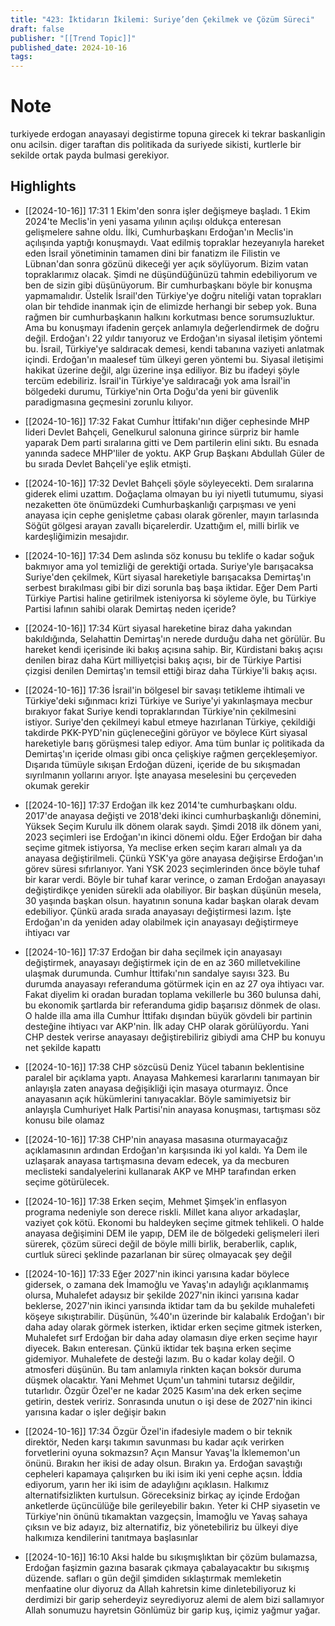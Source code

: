 ```yaml
---
title: "423: İktidarın İkilemi: Suriye’den Çekilmek ve Çözüm Süreci"
draft: false
publisher: "[[Trend Topic]]"
published_date: 2024-10-16
tags:
---
```

# Note
 turkiyede erdogan anayasayi degistirme topuna girecek ki tekrar baskanligin onu acilsin. diger taraftan dis politikada da suriyede sikisti, kurtlerle bir sekilde ortak payda bulmasi gerekiyor.


## Highlights
* [[2024-10-16]] 17:31  1 Ekim'den sonra işler değişmeye başladı. 1 Ekim 2024'te Meclis'in yeni yasama yılının açılışı oldukça enteresan gelişmelere sahne oldu. İlki, Cumhurbaşkanı Erdoğan'ın Meclis'in açılışında yaptığı konuşmaydı. Vaat edilmiş topraklar hezeyanıyla hareket eden İsrail yönetiminin tamamen dini bir fanatizm ile Filistin ve Lübnan'dan sonra gözünü dikeceği yer açık söylüyorum. Bizim vatan topraklarımız olacak. Şimdi ne düşündüğünüzü tahmin edebiliyorum ve ben de sizin gibi düşünüyorum. Bir cumhurbaşkanı böyle bir konuşma yapmamalıdır. Üstelik İsrail'den Türkiye'ye doğru niteliği vatan toprakları olan bir tehdide inanmak için de elimizde herhangi bir sebep yok. Buna rağmen bir cumhurbaşkanın halkını korkutması bence sorumsuzluktur. Ama bu konuşmayı ifadenin gerçek anlamıyla değerlendirmek de doğru değil. Erdoğan'ı 22 yıldır tanıyoruz ve Erdoğan'ın siyasal iletişim yöntemi bu. İsrail, Türkiye'ye saldıracak demesi, kendi tabanına vaziyeti anlatmak içindi. Erdoğan'ın maalesef tüm ülkeyi geren yöntemi bu. Siyasal iletişimi hakikat üzerine değil, algı üzerine inşa ediliyor. Biz bu ifadeyi şöyle tercüm edebiliriz. İsrail'in Türkiye'ye saldıracağı yok ama İsrail'in bölgedeki durumu, Türkiye'nin Orta Doğu'da yeni bir güvenlik paradigmasına geçmesini zorunlu kılıyor.

* [[2024-10-16]] 17:32  Fakat Cumhur İttifakı'nın diğer cephesinde MHP lideri Devlet Bahçeli, Genelkurul salonuna girince sürpriz bir hamle yaparak Dem parti sıralarına gitti ve Dem partilerin elini sıktı. Bu esnada yanında sadece MHP'liler de yoktu. AKP Grup Başkanı Abdullah Güler de bu sırada Devlet Bahçeli'ye eşlik etmişti.

* [[2024-10-16]] 17:32  Devlet Bahçeli şöyle söyleyecekti. Dem sıralarına giderek elimi uzattım. Doğaçlama olmayan bu iyi niyetli tutumumu, siyasi nezaketten öte önümüzdeki Cumhurbaşkanlığı çarpışması ve yeni anayasa için cephe genişletme çabası olarak görenler, mayın tarlasında Söğüt gölgesi arayan zavallı biçarelerdir. Uzattığım el, milli birlik ve kardeşliğimizin mesajıdır.

* [[2024-10-16]] 17:34  Dem aslında söz konusu bu teklife o kadar soğuk bakmıyor ama yol temizliği de gerektiği ortada. Suriye'yle barışacaksa Suriye'den çekilmek, Kürt siyasal hareketiyle barışacaksa Demirtaş'ın serbest bırakılması gibi bir dizi sorunla baş başa iktidar. Eğer Dem Parti Türkiye Partisi haline getirilmek isteniyorsa ki söyleme öyle, bu Türkiye Partisi lafının sahibi olarak Demirtaş neden içeride?

* [[2024-10-16]] 17:34  Kürt siyasal hareketine biraz daha yakından bakıldığında, Selahattin Demirtaş'ın nerede durduğu daha net görülür. Bu hareket kendi içerisinde iki bakış açısına sahip. Bir, Kürdistani bakış açısı denilen biraz daha Kürt milliyetçisi bakış açısı, bir de Türkiye Partisi çizgisi denilen Demirtaş'ın temsil ettiği biraz daha Türkiye'li bakış açısı.

* [[2024-10-16]] 17:36  İsrail'in bölgesel bir savaşı tetikleme ihtimali ve Türkiye'deki sığınmacı krizi Türkiye ve Suriye'yi yakınlaşmaya mecbur bırakıyor fakat Suriye kendi topraklarından Türkiye'nin çekilmesini istiyor. Suriye'den çekilmeyi kabul etmeye hazırlanan Türkiye, çekildiği takdirde PKK-PYD'nin güçleneceğini görüyor ve böylece Kürt siyasal hareketiyle barış görüşmesi talep ediyor. Ama tüm bunlar iç politikada da Demirtaş'ın içeride olması gibi onca çelişkiye rağmen gerçekleşemiyor. Dışarıda tümüyle sıkışan Erdoğan düzeni, içeride de bu sıkışmadan sıyrılmanın yollarını arıyor. İşte anayasa meselesini bu çerçeveden okumak gerekir

* [[2024-10-16]] 17:37  Erdoğan ilk kez 2014'te cumhurbaşkanı oldu. 2017'de anayasa değişti ve 2018'deki ikinci cumhurbaşkanlığı dönemini, Yüksek Seçim Kurulu ilk dönem olarak saydı. Şimdi 2018 ilk dönem yani, 2023 seçimleri ise Erdoğan'ın ikinci dönemi oldu. Eğer Erdoğan bir daha seçime gitmek istiyorsa, Ya meclise erken seçim kararı almalı ya da anayasa değiştirilmeli. Çünkü YSK'ya göre anayasa değişirse Erdoğan'ın görev süresi sıfırlanıyor. Yani YSK 2023 seçimlerinden önce böyle tuhaf bir karar verdi. Böyle bir tuhaf karar verince, o zaman Erdoğan anayasayı değiştirdikçe yeniden sürekli ada olabiliyor. Bir başkan düşünün mesela, 30 yaşında başkan olsun. hayatının sonuna kadar başkan olarak devam edebiliyor. Çünkü arada sırada anayasayı değiştirmesi lazım. İşte Erdoğan'ın da yeniden aday olabilmek için anayasayı değiştirmeye ihtiyacı var

* [[2024-10-16]] 17:37  Erdoğan bir daha seçilmek için anayasayı değiştirmek, anayasayı değiştirmek için de en az 360 milletvekiline ulaşmak durumunda. Cumhur İttifakı'nın sandalye sayısı 323. Bu durumda anayasayı referanduma götürmek için en az 27 oya ihtiyacı var. Fakat diyelim ki oradan buradan toplama vekillerle bu 360 bulunsa dahi, bu ekonomik şartlarda bir referanduma gidip başarısız dönmek de olası. O halde illa ama illa Cumhur İttifakı dışından büyük gövdeli bir partinin desteğine ihtiyacı var AKP'nin. İlk aday CHP olarak görülüyordu. Yani CHP destek verirse anayasayı değiştirebiliriz gibiydi ama CHP bu konuyu net şekilde kapattı

* [[2024-10-16]] 17:38  CHP sözcüsü Deniz Yücel tabanın beklentisine paralel bir açıklama yaptı. Anayasa Mahkemesi kararlarını tanımayan bir anlayışla zaten anayasa değişikliği için masaya oturmayız. Önce anayasanın açık hükümlerini tanıyacaklar. Böyle samimiyetsiz bir anlayışla Cumhuriyet Halk Partisi'nin anayasa konuşması, tartışması söz konusu bile olamaz

* [[2024-10-16]] 17:38  CHP'nin anayasa masasına oturmayacağız açıklamasının ardından Erdoğan'ın karşısında iki yol kaldı. Ya Dem ile uzlaşarak anayasa tartışmasına devam edecek, ya da mecburen meclisteki sandalyelerini kullanarak AKP ve MHP tarafından erken seçime götürülecek.

* [[2024-10-16]] 17:38  Erken seçim, Mehmet Şimşek'in enflasyon programa nedeniyle son derece riskli. Millet kana alıyor arkadaşlar, vaziyet çok kötü. Ekonomi bu haldeyken seçime gitmek tehlikeli. O halde anayasa değişimini DEM ile yapıp, DEM ile de bölgedeki gelişmeleri ileri sürerek, çözüm süreci değil de böyle milli birlik, beraberlik, caplık, curtluk süreci şeklinde pazarlanan bir süreç olmayacak şey değil

* [[2024-10-16]] 17:33  Eğer 2027'nin ikinci yarısına kadar böylece gidersek, o zamana dek İmamoğlu ve Yavaş'ın adaylığı açıklanmamış olursa, Muhalefet adaysız bir şekilde 2027'nin ikinci yarısına kadar beklerse, 2027'nin ikinci yarısında iktidar tam da bu şekilde muhalefeti köşeye sıkıştırabilir. Düşünün, %40'ın üzerinde bir kalabalık Erdoğan'ı bir daha aday olarak görmek isterken, iktidar erken seçime gitmek isterken, Muhalefet sırf Erdoğan bir daha aday olamasın diye erken seçime hayır diyecek. Bakın enteresan. Çünkü iktidar tek başına erken seçime gidemiyor. Muhalefete de desteği lazım. Bu o kadar kolay değil. O atmosferi düşünün. Bu tam anlamıyla rinkten kaçan boksör duruma düşmek olacaktır. Yani Mehmet Uçum'un tahmini tutarsız değildir, tutarlıdır. Özgür Özel'er ne kadar 2025 Kasım'ına dek erken seçime getirin, destek veririz. Sonrasında unutun o işi dese de 2027'nin ikinci yarısına kadar o işler değişir bakın

* [[2024-10-16]] 17:34  Özgür Özel'in ifadesiyle madem o bir teknik direktör, Neden karşı takımın savunması bu kadar açık verirken forvetlerini oyuna sokmazsın? Açın Mansur Yavaş'la İklememon'un önünü. Bırakın her ikisi de aday olsun. Bırakın ya. Erdoğan savaştığı cepheleri kapamaya çalışırken bu iki isim iki yeni cephe açsın. İddia ediyorum, yarın her iki isim de adaylığını açıklasın. Halkımız alternatifsizlikten kurtulsun. Göreceksiniz birkaç ay içinde Erdoğan anketlerde üçüncülüğe bile gerileyebilir bakın. Yeter ki CHP siyasetin ve Türkiye'nin önünü tıkamaktan vazgeçsin, İmamoğlu ve Yavaş sahaya çıksın ve biz adayız, biz alternatifiz, biz yönetebiliriz bu ülkeyi diye halkımıza kendilerini tanıtmaya başlasınlar

* [[2024-10-16]] 16:10  Aksi halde bu sıkışmışlıktan bir çözüm bulamazsa, Erdoğan faşizmin gazına basarak çıkmaya çabalayacaktır bu sıkışmış düzende. safları o gün değil şimdiden sıklaştırmak memleketin menfaatine olur diyoruz da Allah kahretsin kime dinletebiliyoruz ki derdimizi bir garip seherdeyiz seyrediyoruz alemi de alem bizi sallamıyor Allah sonumuzu hayretsin Gönlümüz bir garip kuş, içimiz yağmur yağar.

